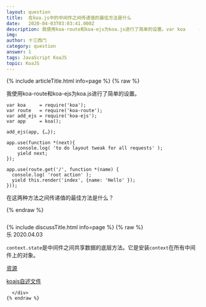 ```yaml
---
layout: question
title:  在koa.js中的中间件之间传递值的最佳方法是什么
date:   2020-04-03T03:03:41.000Z
description: 我使用koa-route和koa-ejs为koa.js进行了简单的设置。var koa     = require('koa');var route...
img: 
author: 十三西门
category: question
answer: 1
tags: JavaScript KoaJS
topic: KoaJS
---
```

<div class="article-root">
  <div class="article">
    {% include articleTitle.html info=page %}
    {% raw %}
    <div class="article-content"><p><font style="vertical-align: inherit;"><font style="vertical-align: inherit;">我使用koa-route和koa-ejs为koa.js进行了简单的设置。</font></font></p>

<pre><code>var koa     = require('koa');<font></font>
var route   = require('koa-route');<font></font>
var add_ejs = require('koa-ejs');<font></font>
var app     = koa();<font></font>
<font></font>
add_ejs(app, {…});<font></font>
<font></font>
app.use(function *(next){<font></font>
    console.log( 'to do layout tweak for all requests' );<font></font>
    yield next;<font></font>
});<font></font>
<font></font>
app.use(route.get('/', function *(name) {<font></font>
  console.log( 'root action' );<font></font>
  yield this.render('index', {name: 'Hello' });<font></font>
}));<font></font>
</code></pre>

<p><font style="vertical-align: inherit;"><font style="vertical-align: inherit;">在这两种方法之间传递值的最佳方法是什么？</font></font></p></div>
    {% endraw %}
  </div>
  <p style="height: 0;width:0;overflow: hidden;"> 第3952篇《在koa.js中的中间件之间传递值的最佳方法是什么》来自Winter(https://github.com/aiyld/aiyld.github.io)的站点</p>
  <div class="discuss-wrapper">
    {% include discussTitle.html info=page %}
    {% raw %}
    <div class="discuss-item">
        <div class="discuss-parent">
          <div class="discuss-meta">
            <span class="discuss-user">乐</span>
            <span class="discuss-time">2020.04.03</span>
          </div>
          <div class="discuss-comment"><p><code>context.state</code><font style="vertical-align: inherit;"><font style="vertical-align: inherit;">是中间件之间共享数据的底层方法。</font><font style="vertical-align: inherit;">它是安装</font></font><code>context</code><font style="vertical-align: inherit;"><font style="vertical-align: inherit;">在所有中间件</font><font style="vertical-align: inherit;">上的对象</font><font style="vertical-align: inherit;">。</font></font></p>

<p><a href="https://github.com/koajs/koa/blob/b854d003638b5f5efa2228f488fab0dc31c1b2bf/test/context/state.js" rel="noreferrer"><font style="vertical-align: inherit;"><font style="vertical-align: inherit;">资源</font></font></a></p>

<p><a href="https://github.com/koajs/koa/blob/8ac26b1d77485bc204e5a2eb75970ac18fb7423f/docs/api/context.md#ctxstate" rel="noreferrer"><font style="vertical-align: inherit;"><font style="vertical-align: inherit;">koajs自述文件</font></font></a></p></div>
        </div>
        
      </div>
    {% endraw %}
  </div>
<div>
